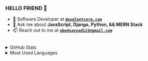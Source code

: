 ### HELLO FRIEND 👋

<!-- Here are some ideas to get you started: -->

<!-- - 👯 I’m looking to collaborate on any JavaScript Project -->
<!-- - 🔭 I’m currently working on ... -->

- 🌱 Software Developer at **[`develentcorp.com`](https://develentcorp.com)**
- 💬 Ask me about **JavaScript, Django, Python, && MERN Stack**
- 📫 Reach out to me at **[`obedsayyad123@gmail.com`](mailto:obedsayyad123@gmail.com.com)**

<!-- - 🤔 I’m looking for help with ... -->
<!-- - 😄 Pronouns: ...
- ⚡ Fun fact: ...  - 💼 See my full portfolio at **[`.com`](https://.com)** -->
<br>

<div>
<details>
  <summary>GitHub Stats</summary>

  <img align="center" alt="codeSTACKr's GitHub Stats" src="https://github-readme-stats.codestackr.vercel.app/api?username=obedsayyad123&show_icons=true&hide_border=true" />

</details>
</div>
<!-- - 
<div>
<details>
  <summary>GitHub History</summary>
  <p><img align="center" src="https://github-readme-streak-stats.herokuapp.com/?user=drakosi99&" alt="drakosi99" /></p>
.
</details>
</div>
-->

<div>
<details>
  <summary>Most Used Languages</summary>

<p><img align="center" src="https://github-readme-stats.vercel.app/api/top-langs?username=obedsayyad123&show_icons=true&locale=en&layout=compact" alt="obedsayyad123" /></p>
</details>
</div>
